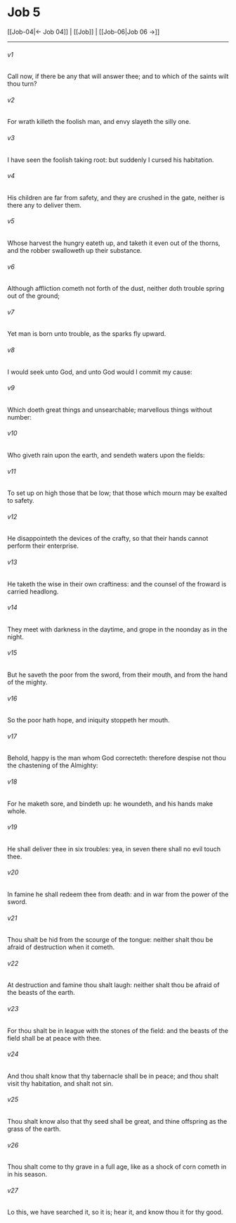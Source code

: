 # Job 5

[[Job-04|← Job 04]] | [[Job]] | [[Job-06|Job 06 →]]
***

###### v1
Call now, if there be any that will answer thee; and to which of the saints wilt thou turn?
###### v2
For wrath killeth the foolish man, and envy slayeth the silly one.
###### v3
I have seen the foolish taking root: but suddenly I cursed his habitation.
###### v4
His children are far from safety, and they are crushed in the gate, neither is there any to deliver them.
###### v5
Whose harvest the hungry eateth up, and taketh it even out of the thorns, and the robber swalloweth up their substance.
###### v6
Although affliction cometh not forth of the dust, neither doth trouble spring out of the ground;
###### v7
Yet man is born unto trouble, as the sparks fly upward.
###### v8
I would seek unto God, and unto God would I commit my cause:
###### v9
Which doeth great things and unsearchable; marvellous things without number:
###### v10
Who giveth rain upon the earth, and sendeth waters upon the fields:
###### v11
To set up on high those that be low; that those which mourn may be exalted to safety.
###### v12
He disappointeth the devices of the crafty, so that their hands cannot perform their enterprise.
###### v13
He taketh the wise in their own craftiness: and the counsel of the froward is carried headlong.
###### v14
They meet with darkness in the daytime, and grope in the noonday as in the night.
###### v15
But he saveth the poor from the sword, from their mouth, and from the hand of the mighty.
###### v16
So the poor hath hope, and iniquity stoppeth her mouth.
###### v17
Behold, happy is the man whom God correcteth: therefore despise not thou the chastening of the Almighty:
###### v18
For he maketh sore, and bindeth up: he woundeth, and his hands make whole.
###### v19
He shall deliver thee in six troubles: yea, in seven there shall no evil touch thee.
###### v20
In famine he shall redeem thee from death: and in war from the power of the sword.
###### v21
Thou shalt be hid from the scourge of the tongue: neither shalt thou be afraid of destruction when it cometh.
###### v22
At destruction and famine thou shalt laugh: neither shalt thou be afraid of the beasts of the earth.
###### v23
For thou shalt be in league with the stones of the field: and the beasts of the field shall be at peace with thee.
###### v24
And thou shalt know that thy tabernacle shall be in peace; and thou shalt visit thy habitation, and shalt not sin.
###### v25
Thou shalt know also that thy seed shall be great, and thine offspring as the grass of the earth.
###### v26
Thou shalt come to thy grave in a full age, like as a shock of corn cometh in in his season.
###### v27
Lo this, we have searched it, so it is; hear it, and know thou it for thy good. 
